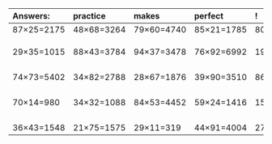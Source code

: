 | Answers: | practice | makes | perfect | ! |
| :--- | :--- | :--- | :--- | :--- |
| 87×25=2175 | 48×68=3264 | 79×60=4740 | 85×21=1785 | 80×34=2720 | 
|   |   |   |   |   | 
|   |   |   |   |   | 
|   |   |   |   |   | 
| 29×35=1015 | 88×43=3784 | 94×37=3478 | 76×92=6992 | 19×83=1577 | 
|   |   |   |   |   | 
|   |   |   |   |   | 
|   |   |   |   |   | 
|   |   |   |   |   | 
| 74×73=5402 | 34×82=2788 | 28×67=1876 | 39×90=3510 | 86×56=4816 | 
|   |   |   |   |   | 
|   |   |   |   |   | 
|   |   |   |   |   | 
|   |   |   |   |   | 
| 70×14=980 | 34×32=1088 | 84×53=4452 | 59×24=1416 | 15×35=525 | 
|   |   |   |   |   | 
|   |   |   |   |   | 
|   |   |   |   |   | 
|   |   |   |   |   | 
| 36×43=1548 | 21×75=1575 | 29×11=319 | 44×91=4004 | 27×65=1755 | 
